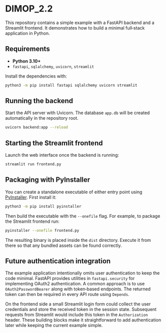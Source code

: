 # DIMOP_2.2

This repository contains a simple example with a FastAPI backend and a Streamlit
frontend. It demonstrates how to build a minimal full‑stack application in
Python.

## Requirements

- **Python 3.10+**
- `fastapi`, `sqlalchemy`, `uvicorn`, `streamlit`

Install the dependencies with:

```bash
python3 -m pip install fastapi sqlalchemy uvicorn streamlit
```

## Running the backend

Start the API server with Uvicorn. The database `app.db` will be created
automatically in the repository root.

```bash
uvicorn backend:app --reload
```

## Starting the Streamlit frontend

Launch the web interface once the backend is running:

```bash
streamlit run frontend.py
```

## Packaging with PyInstaller

You can create a standalone executable of either entry point using
[PyInstaller](https://pyinstaller.org/). First install it:

```bash
python3 -m pip install pyinstaller
```

Then build the executable with the `--onefile` flag. For example, to package the
Streamlit frontend run:

```bash
pyinstaller --onefile frontend.py
```

The resulting binary is placed inside the `dist` directory. Execute it from
there so that any bundled assets can be found correctly.

## Future authentication integration

The example application intentionally omits user authentication to keep the
code minimal. FastAPI provides utilities in `fastapi.security` for implementing
OAuth2 authentication. A common approach is to use
`OAuth2PasswordBearer` along with token‑based endpoints. The returned token can
then be required in every API route using `Depends`.

On the frontend side a small Streamlit login form could collect the user
credentials and store the received token in the session state. Subsequent
requests from Streamlit would include this token in the `Authorization` header.
These building blocks make it straightforward to add authentication later while
keeping the current example simple.
